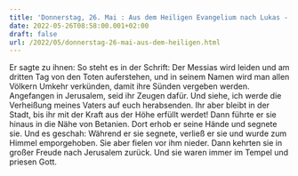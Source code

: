 ```yaml
---
title: 'Donnerstag, 26. Mai : Aus dem Heiligen Evangelium nach Lukas - Lk 24,46-53.'
date: 2022-05-26T08:58:00.001+02:00
draft: false
url: /2022/05/donnerstag-26-mai-aus-dem-heiligen.html
---
```


Er sagte zu ihnen: So steht es in der Schrift: Der Messias wird leiden und am dritten Tag von den Toten auferstehen, und in seinem Namen wird man allen Völkern Umkehr verkünden, damit ihre Sünden vergeben werden. Angefangen in Jerusalem, seid ihr Zeugen dafür. Und siehe, ich werde die Verheißung meines Vaters auf euch herabsenden. Ihr aber bleibt in der Stadt, bis ihr mit der Kraft aus der Höhe erfüllt werdet! Dann führte er sie hinaus in die Nähe von Betanien. Dort erhob er seine Hände und segnete sie. Und es geschah: Während er sie segnete, verließ er sie und wurde zum Himmel emporgehoben. Sie aber fielen vor ihm nieder. Dann kehrten sie in großer Freude nach Jerusalem zurück. Und sie waren immer im Tempel und priesen Gott.